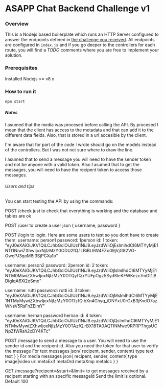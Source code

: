 # ASAPP Chat Backend Challenge v1
### Overview
This is a Nodejs based boilerplate which runs an HTTP Server configured to answer the endpoints defined in 
[the challenge you received](https://backend-challenge.asapp.engineering/).
All endpoints are configured in `index.js` and if you go deeper to the controllers
for each route, you will find a *TODO* comments where you are free to implement your solution.

### Prerequisites

Installed Nodejs >= v8.x

### How to run it

```
npm start
```

##### Notes
I asumed that the media was procesed before calling the API. By procesed I mean that the client has access to the metadata
and that can add it to the different data fields. Also, that is stored in a url accesible by the client.

I'm aware that for part of the code I wrote should go on the models instead of the controllers. But I was not not sure where to
draw the line.

I asumed that to send a message you will need to have the sender token and not be anyone with a valid token.
Also I asumed that to get the messages, you will need to have the recipent token to access those messages.


###### Users and tips
You can start testing the API by using the commands:

POST /check just to check that everything is working and the database and tables are ok

POST /user to create a user
json {
  username,
  password
}

POST /login to login. Here are some users to test so you dont have to create them:
username: person1
password: 1person
id: 1
token: "eyJ0eXAiOiJKV1QiLCJhbGciOiJIUzI1NiJ9.eyJzdWIiOjEsImlhdCI6MTYyMjE1NTI1NiwiZXhwIjoxNjIzMzY0ODU2fQ.1LBiBL9W4FZo09jVjG82VG-OwePJ3qoM8l3SjPGXa1o"

username: person2
password: 2person
id: 2
token: "eyJ0eXAiOiJKV1QiLCJhbGciOiJIUzI1NiJ9.eyJzdWIiOjIsImlhdCI6MTYyMjE1NTM0MiwiZXhwIjoxNjIzMzY0OTQyfQ.rYUFpOgz5Syd8teKFWKezc7mOt1jBDiglqA6Xi2eSmo"

username: rutti
password: rutti
id: 3
token: "eyJ0eXAiOiJKV1QiLCJhbGciOiJIUzI1NiJ9.eyJzdWIiOjMsImlhdCI6MTYyMjE1NTMyMywiZXhwIjoxNjIzMzY0OTIzfQ.bXn4Ghyq_iDNYxU0rGxB3jKvdO7azWNsV5RsFnZEimY"

username: hernan
password hernan
id: 4
token: "eyJ0eXAiOiJKV1QiLCJhbGciOiJIUzI1NiJ9.eyJzdWIiOjQsImlhdCI6MTYyMjE1NTMwMywiZXhwIjoxNjIzMzY0OTAzfQ.rBX18TA0AQTINMwe9RPRPThgsUCNpZfWRah2cDY4KTc"

POST /message to send a message to a user. You will need to use the sender id and the recipent id.
Also you need the token for that user to verify the message
For text messages
json{
  recipent,
  sender,
  content{
    type text
    text
  }
}
For media messages
json{
  recipent,
  sender,
  content{
    type image|video
    url
    metaExif
    metaOrd
    metaXmp
    metaIcc
  }
}

GET /message?recipent=&start=&limit= to get messages received by a recipent starting with an specific messageId
Send the limit is optional. Default 100